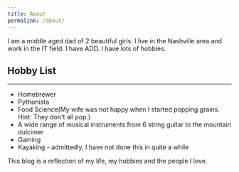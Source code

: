 ```yaml
---
title: About
permalink: /about/
---
```


I am a middle aged dad of 2 beautiful girls.
I live in the Nashville area and work in the IT field.
I have ADD.
I have lots of hobbies.

## Hobby List
---
- Homebrewer
- Pythonista
- Food Science(My wife was not happy when I started popping grains. Hint: They don't all pop.)
- A wide range of musical instruments from 6 string guitar to the mountain dulcimer
- Gaming
- Kayaking - admittedly, I have not done this in quite a while



This blog is a reflection of my life, my hobbies and the people I love.
